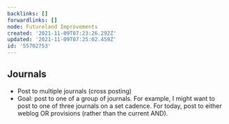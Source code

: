 ```yaml
---
backlinks: []
forwardlinks: []
node: Futureland Improvements
created: '2021-11-09T07:23:26.292Z'
updated: '2021-11-09T07:25:02.459Z'
id: '55702753'
---
```

## Journals 

- Post to multiple journals (cross posting)
- Goal: post to one of a group of journals. For example, I might want to post to one of three journals on a set cadence. For today, post to either weblog OR provisions (rather than the current AND). 
